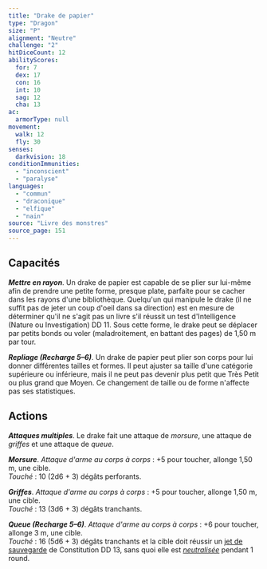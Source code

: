 ```yaml
---
title: "Drake de papier"
type: "Dragon"
size: "P"
alignment: "Neutre"
challenge: "2"
hitDiceCount: 12
abilityScores:
  for: 7
  dex: 17
  con: 16
  int: 10
  sag: 12
  cha: 13
ac: 
  armorType: null
movement: 
  walk: 12
  fly: 30
senses: 
  darkvision: 18
conditionImmunities: 
  - "inconscient"
  - "paralyse"
languages: 
  - "commun"
  - "draconique"
  - "elfique"
  - "nain"
source: "Livre des monstres"
source_page: 151
---
```

## Capacités
_**Mettre en rayon**_. Un drake de papier est capable de se plier sur lui-même afin de prendre une petite forme, presque plate, parfaite pour se cacher dans les rayons d'une bibliothèque. Quelqu'un qui manipule le drake (il ne suffit pas de jeter un coup d'oeil dans sa direction) est en mesure de déterminer qu'il ne s'agit pas un livre s'il réussit un test d'Intelligence (Nature ou Investigation) DD 11. Sous cette forme, le drake peut se déplacer par petits bonds ou voler (maladroitement, en battant des pages) de 1,50 m par tour.

_**Repliage (Recharge 5–6)**_. Un drake de papier peut plier son corps pour lui donner différentes tailles et formes. Il peut ajuster sa taille d'une catégorie supérieure ou inférieure, mais il ne peut pas devenir plus petit que Très Petit ou plus grand que Moyen. Ce changement de taille ou de forme n'affecte pas ses statistiques.

## Actions
_**Attaques multiples**_. Le drake fait une attaque de _morsure_, une attaque de _griffes_ et une attaque de _queue_.

_**Morsure**_. _Attaque d'arme au corps à corps_ : +5 pour toucher, allonge 1,50 m, une cible.  
_Touché_ : 10 (2d6 + 3) dégâts perforants.

_**Griffes**_. _Attaque d'arme au corps à corps_ : +5 pour toucher, allonge 1,50 m, une cible.  
_Touché_ : 13 (3d6 + 3) dégâts tranchants.

_**Queue (Recharge 5–6)**_. _Attaque d'arme au corps à corps_ : +6 pour toucher, allonge 3 m, une cible.  
_Touché_ : 16 (5d6 + 3) dégâts tranchants et la cible doit réussir un [jet de sauvegarde](/utiliser-les-caracteristiques/#jets-de-sauvegarde) de Constitution DD 13, sans quoi elle est [_neutralisée_](/gerer-la-sante-du-personnage/#neutralise) pendant 1 round.
